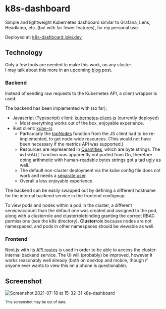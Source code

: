 # k8s-dashboard

Simple and lightweight Kubernetes dashboard similar to Grafana, Lens, Headlamp, etc. (but with far
fewer features), for my personal use.

Deployed at: [k8s-dashboard.lolei.dev](https://k8s-dashboard.lolei.dev)

## Technology

Only a few tools are needed to make this work, on any cluster.  
I may talk about this more in an upcoming [blog](https://lolei.dev/posts) post.

### Backend

Instead of sending raw requests to the Kubernetes API, a client wrapper is used.

The backend has been implemented with (so far):

- Javascript (Typescript) client: [kubernetes-client-js](https://github.com/kubernetes-client/javascript) (currently deployed)
  - Most everything works out of the box, enjoyable experience.
- Rust client: [kube-rs](https://github.com/clux/kube-rs)
  - Particularly the [topNodes](https://github.com/kubernetes-client/javascript/blob/6b713dc83f494e03845fca194b84e6bfbd86f31c/src/top.ts#L20)
    function from the JS client had to be re-implemented, to get node-wide resources. (This would
    not have been necessary if the metrics API was supported.)
  - Resources are represented in [Quantities](https://docs.rs/k8s-openapi/0.12.0/k8s_openapi/apimachinery/pkg/api/resource/struct.Quantity.html),
    which are byte strings. The `AsInt64()` function was apparently not ported from Go, therefore
    doing arithmetic with human-readable bytes strings got a tad ugly as well.
  - The default non-cluster deployment via the kube config file does not work and needs a [separate user](https://github.com/kube-rs/kube-rs/issues/196).
  - Overall a less enjoyable experience.

The backend can be easily swapped out by defining a different hostname for the internal backend
service in the frontend configmap.

To view pods and nodes within a pod in the cluster, a different serviceaccount than the default one
was created and assigned to the pod, along with a clusterrole and clusterrolebinding granting the
correct RBAC permissions (see the k8s directory). **Cluster**role because nodes are not namespaced,
and pods in other namespaces should be viewable as well.

### Frontend

Next.js with its [API routes](https://nextjs.org/docs/api-routes/introduction) is used in order to
be able to access the cluster-internal backend service. The UI will (probably) be improved, however
it works reasonably well already (both on desktop and mobile, though if anyone ever wants to view
this on a phone is questionable).

## Screenshot

![Screenshot 2021-07-18 at 15-32-31 k8s-dashboard](https://user-images.githubusercontent.com/9076894/126069024-5eeca188-4c37-49b5-be63-9c2eae75647b.png)

<sup>This screenshot may be out of date.</sup>
